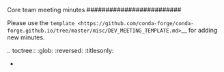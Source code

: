 Core team meeting minutes
#########################

Please use the `template <https://github.com/conda-forge/conda-forge.github.io/tree/master/misc/DEV_MEETING_TEMPLATE.md>`__ for adding new minutes.

.. toctree::
  :glob:
  :reversed:
  :titlesonly:

  *

